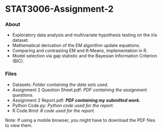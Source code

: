 # STAT3006-Assignment-2

### About
* Exploratory data analysis and multivariate hypothesis testing on the iris dataset.
* Mathematical derivation of the EM algorithm update equations.
* Comparing and contrasting EM and K-Means, implementation in R.
* Model selection via gap statistic and the Bayesian Information Criterion (BIC).


### Files
* Datasets: *Folder containing the data sets used.*
* Assignment 2 Question Sheet.pdf: *PDF containing the assignment questions.*
* Assignment 2 Report.pdf: ***PDF containing my submitted work.***
* Python Code.py: *Python code used for the report.*
* R Code.Rmd: *R code used for the report.*

Note: If using a mobile browser, you might have to download the PDF files to view them.
